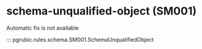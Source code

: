 # schema-unqualified-object (SM001)

Automatic fix is not available

::: pgrubic.rules.schema.SM001.SchemaUnqualifiedObject
